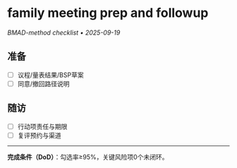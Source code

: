 # family meeting prep and followup

_BMAD-method checklist • 2025-09-19_

## 准备

- [ ] 议程/量表结果/BSP草案
- [ ] 同意/撤回路径说明

## 随访

- [ ] 行动项责任与期限
- [ ] 复评预约与渠道

---

**完成条件（DoD）**：勾选率≥95%，关键风险项0个未闭环。

